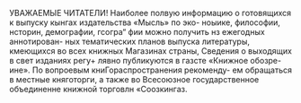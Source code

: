 УВАЖАЕМЫЕ ЧИТАТЕЛИ!
Наиболее полвую информацию о готовящихся
к выпуску кынгах издательства «Мысль» по эко-
ноыике, философии, нсторин, демографии, гсогра“
фии можно получить нз ежегодных аннотирован-
ных тематических планов выпуска литературы,
кмеющихся во всех книжных Магазинах страны,
Сведения о выходящих в свет изданиях регу+
лявно публикуются в газсте «Книжное обозре-
ине».
По вопроевым книГораспространения рекоменду-
ем обращаться в местные княготорги, а также
во Всесоюзное государственное  объединенне
книжной торговлн «Соозкингаз.
